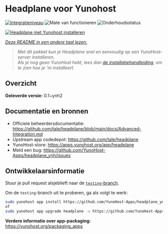 <!--
NB: Deze README is automatisch gegenereerd door <https://github.com/YunoHost/apps/tree/master/tools/readme_generator>
Hij mag NIET handmatig aangepast worden.
-->

# Headplane voor Yunohost

[![Integratieniveau](https://dash.yunohost.org/integration/headplane.svg)](https://ci-apps.yunohost.org/ci/apps/headplane/) ![Mate van functioneren](https://ci-apps.yunohost.org/ci/badges/headplane.status.svg) ![Onderhoudsstatus](https://ci-apps.yunohost.org/ci/badges/headplane.maintain.svg)

[![Headplane met Yunohost installeren](https://install-app.yunohost.org/install-with-yunohost.svg)](https://install-app.yunohost.org/?app=headplane)

*[Deze README in een andere taal lezen.](./ALL_README.md)*

> *Met dit pakket kun je Headplane snel en eenvoudig op een YunoHost-server installeren.*  
> *Als je nog geen YunoHost hebt, lees dan [de installatiehandleiding](https://yunohost.org/install), om te zien hoe je 'm installeert.*

## Overzicht



**Geleverde versie:** 0.1~ynh2
## Documentatie en bronnen

- Officiele beheerdersdocumentatie: <https://github.com/tale/headplane/blob/main/docs/Advanced-Integration.md>
- Upstream app codedepot: <https://github.com/tale/headplane>
- YunoHost-store: <https://apps.yunohost.org/app/headplane>
- Meld een bug: <https://github.com/YunoHost-Apps/headplane_ynh/issues>

## Ontwikkelaarsinformatie

Stuur je pull request alsjeblieft naar de [`testing`-branch](https://github.com/YunoHost-Apps/headplane_ynh/tree/testing).

Om de `testing`-branch uit te proberen, ga als volgt te werk:

```bash
sudo yunohost app install https://github.com/YunoHost-Apps/headplane_ynh/tree/testing --debug
of
sudo yunohost app upgrade headplane -u https://github.com/YunoHost-Apps/headplane_ynh/tree/testing --debug
```

**Verdere informatie over app-packaging:** <https://yunohost.org/packaging_apps>
